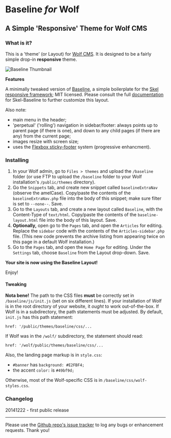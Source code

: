 # Baseline *for* Wolf

## A Simple 'Responsive' Theme for Wolf CMS

### What is it?

This is a 'theme' (or Layout) for [Wolf CMS][wcms]. It is designed to be a fairly simple drop-in **responsive** theme.

![Baseline Thumbnail][thu]

**Features**

A minimally tweaked version of [Baseline][bas], a simple boilerplate for the [Skel responsive framework][ske]; MIT licensed. Please consult the full [documentation][doc] for Skel-Baseline to further customize this layout.

Also note:

- main menu in the header;
- 'perpetual' ('rolling') navigation in sidebar/footer: always points up to parent page (if there is one), and down to any child pages (if there are any) from the current page;
- images resize with screen size;
- uses the [Flexbox sticky-footer][flx] system (progressive enhancment).


### Installing

1. In your Wolf admin, go to `Files > themes` and upload the `/baseline` folder (or use FTP to upload the `/baseline` folder to your Wolf installation's `/public/themes` directory).
1. Go the `Snippets` tab, and create new snippet called `baselineExtraNav` (observe the amelCase). Copy/paste the contents of the `baselineExtraNav.php` file into the body of this snippet; make sure filter is set to `--none--`. Save.
1. Go to the `Layouts` tab, and create a new layout called `Baseline`, with the Content-Type of `text/html`. Copy/paste the contents of the `baseline-layout.html` file into the body of this layout. Save.
1. **Optionally,** open go to the `Pages` tab, and open the `Articles` for editing. Replace the `sidebar` code with the contents of the `Articles-sidebar.php` file. (This new code prevents the archive listing from appearing twice on this page in a default Wolf installation.)
1. Go to the `Pages` tab, and open the `Home Page` for editing. Under the `Settings` tab, choose `Baseline` from the Layout drop-down. Save.

**Your site is now using the Baseline Layout!**

Enjoy!

#### Tweaking

**Nota bene!** The path to the CSS files **must** be correctly set in `/baseline/js/init.js` (set on six different lines). If your installation of Wolf is in the root directory of your website, it *ought* to work out-of-the-box. If Wolf is in a subdirectory, the path statements must be adjusted. By default, `init.js` has this path statement:

    href: '/public/themes/baseline/css/...

If Wolf was in the `/wolf/` subdirectory, the statement should read:

    href: '/wolf/public/themes/baseline/css/...

Also, the landing page markup is in `style.css`:

- `#banner` has `background: #E2FBF4;`
- the accent `color:` is `#49bf9d;`

Otherwise, most of the Wolf-specific CSS is in `/baseline/css/wolf-styles.css`.

### Changelog

20141222 - first public release

----

Please use the [Github repo's issue tracker][grit] to log any bugs or enhancement requests. Thank you!

[wcms]: http://www.wolfcms.org/
[thu]: http://i.imgur.com/XMtmT2Z.png "Baseline for Wolf CMS"
[bas]: http://getskel.com/downloads/skel-baseline/
[ske]: http://getskel.com/
[doc]: http://getskel.com/docs
[flx]: http://philipwalton.github.io/solved-by-flexbox/demos/sticky-footer/
[grit]: https://github.com/dajare/wolf-baseline/issues
